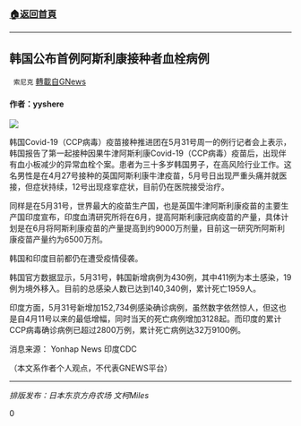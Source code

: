 ###  [:house:返回首頁](https://github.com/ourhimalayas/txt)
---

## 韩国公布首例阿斯利康接种者血栓病例
` 索尼克` [轉載自GNews](https://gnews.org/zh-hans/1285362/)

#### 作者：yyshere

![]()![](https://gnews-media-offload.s3.amazonaws.com/wp-content/uploads/2021/05/31065106/432indfasgf4624dex.jpg)

韩国Covid-19（CCP病毒）疫苗接种推进团在5月31号周一的例行记者会上表示，韩国报告了第一起接种因果牛津阿斯利康Covid-19（CCP病毒）疫苗后，出现伴有血小板减少的异常血栓个案。患者为三十多岁韩国男子，在高风险行业工作。这名男性是在4月27号接种的英国阿斯利康牛津疫苗，5月号日出现严重头痛并就医接，但症状持续，12号出现痉挛症状，目前仍在医院接受治疗。

同样是在5月31号，世界最大的疫苗生产国，也是英国牛津阿斯利康疫苗的主要生产国印度宣布，印度血清研究所将在6月，提高阿斯利康冠病疫苗的产量，具体计划是在6月将阿斯利康疫苗的产量提高到约9000万剂量，目前这一研究所阿斯利康疫苗产量约为6500万剂。

韩国和印度目前都仍在遭受疫情侵袭。

韩国官方数据显示，5月31号，韩国新增病例为430例，其中411例为本土感染，19例为境外移入。目前的总感染人数已达到140,340例，累计死亡1959人。

印度方面，5月31号新增加152,734例感染确诊病例，虽然数字依然惊人，但这也是自4月11号以来的最低增幅，同时当天的死亡病例增加3128起。而印度的累计CCP病毒确诊病例已超过2800万例，累计死亡病例达32万9100例。

消息来源： Yonhap News 印度CDC

（本文系作者个人观点，不代表GNEWS平台）

* * *

*排版发布：日本东京方舟农场 文柯Miles*

0
